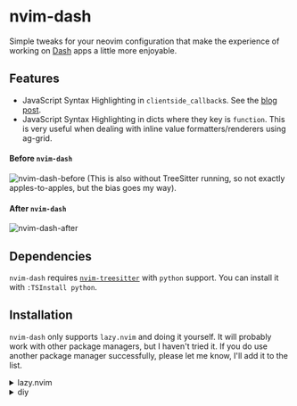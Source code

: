 # nvim-dash
Simple tweaks for your neovim configuration that make the experience of
working on [Dash](https://github.com/plotly/dash) apps a little more enjoyable.

## Features
- JavaScript Syntax Highlighting in `clientside_callback`s. See the [blog post](https://www.connorduncan.xyz/blog/dash-clientside-treesitter.html).
- JavaScript Syntax Highlighting in dicts where they key is `function`. This is very useful when dealing with inline value formatters/renderers using ag-grid.

#### Before `nvim-dash`
![nvim-dash-before](https://github.com/user-attachments/assets/d8022f6d-4e11-435e-820d-8f6780ee53dc)
(This is also without TreeSitter running, so not exactly apples-to-apples, but the bias goes my way).

#### After `nvim-dash`
![nvim-dash-after](https://github.com/user-attachments/assets/3be25eb5-190c-4d27-b6e7-4c0857e08f3e)


## Dependencies
`nvim-dash` requires [`nvim-treesitter`](https://github.com/nvim-treesitter/nvim-treesitter) with `python` support.
You can install it with `:TSInstall python`.

## Installation
`nvim-dash` only supports `lazy.nvim` and doing it yourself. It will probably work with other package managers,
but I haven't tried it. 
If you do use another package manager successfully, please let me know, I'll add it to the list.

<details>
    <summary>lazy.nvim</summary>

```lua
{
    'ctdunc/dash-nvim',
}
```

</details>

<details>
    <summary>diy</summary>

copy `queries/python/injections.scm` to `$NVIM_CONFIG_LOCATION/queries/python/injections.scm`

</details>
